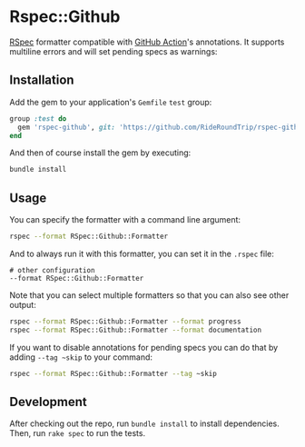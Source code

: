 # Rspec::Github

[RSpec](https://rspec.info/) formatter compatible with [GitHub Action](https://github.com/features/actions)'s annotations. It supports multiline errors and will set pending specs as warnings:

## Installation
Add the gem to your application's `Gemfile` `test` group:

```ruby
group :test do
  gem 'rspec-github', git: 'https://github.com/RideRoundTrip/rspec-github', branch: 'main', require: false
end
```

And then of course install the gem by executing:

```bash
bundle install
```

## Usage
You can specify the formatter with a command line argument:

```bash
rspec --format RSpec::Github::Formatter
```

And to always run it with this formatter, you can set it in the `.rspec` file:

```
# other configuration
--format RSpec::Github::Formatter
```

Note that you can select multiple formatters so that you can also see other output:
```bash
rspec --format RSpec::Github::Formatter --format progress
rspec --format RSpec::Github::Formatter --format documentation
```

If you want to disable annotations for pending specs you can do that by adding `--tag ~skip` to your command:
```bash
rspec --format RSpec::Github::Formatter --tag ~skip
```

## Development
After checking out the repo, run `bundle install` to install dependencies. Then, run `rake spec` to run the tests.

